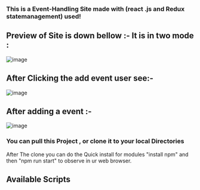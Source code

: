 ### This is a Event-Handling Site made with (react .js and Redux statemanagement) used!

## Preview of Site is down bellow :- It is in two mode : 
![image](https://user-images.githubusercontent.com/88974573/180918167-02ae96de-1af5-47c9-b8af-61a64013e587.png)
## After Clicking the add event user see:-
![image](https://user-images.githubusercontent.com/88974573/180918248-81e167f6-4d9c-48d3-9c01-f3e9c3621b1f.png)
## After adding a event :-
![image](https://user-images.githubusercontent.com/88974573/180918263-b365e248-8ba5-4c65-b008-64d5a81da142.png)








### You can pull this Project , or clone it to your local Directories 
After The clone you can do the Quick install for modules "install npm" and then "npm run start" to observe in ur web browser.
## Available Scripts



